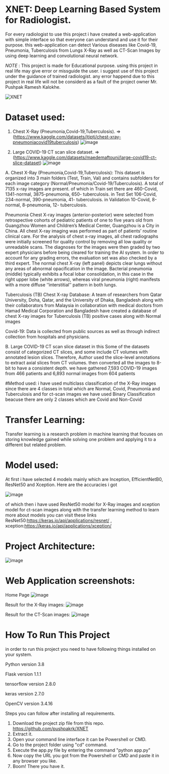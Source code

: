 # XNET: Deep Learning Based System for Radiologist.


For every radiologist to use this project i have created a web-application with simple interface so that everyone can understand and use it for their purpose.
this web-application can detect Various diseases like Covid-19, Pneumonia, Tuberculosis from Lungs X-Ray as well as CT-Scan Images by using deep learning and convolutional neural network.


*NOTE* : This project is made for Educational purpose. using this project in real life may give error or missguide the user. i suggest use of this project under the guidance of trained radiologist. any error happend due to this project in real life will not be considerd as a fault of the project owner Mr. Pushpak Ramesh Kalokhe.

![XNET](https://user-images.githubusercontent.com/93335175/166135065-24e45eec-0da4-4ab0-90a7-a2ee2a29bd21.gif)

# Dataset used:


1. Chest X-Ray (Pneumonia,Covid-19,Tuberculosis). => (https://www.kaggle.com/datasets/jtiptj/chest-xray-pneumoniacovid19tuberculosis)
![image](https://user-images.githubusercontent.com/93335175/166108488-f53839f7-deb5-422f-884b-c344d8d184b0.png)

3. Large COVID-19 CT scan slice dataset. => (https://www.kaggle.com/datasets/maedemaftouni/large-covid19-ct-slice-dataset)
![image](https://user-images.githubusercontent.com/93335175/166108502-e81f850a-74e6-4091-ae14-74d4c5b48e0e.png)


A. Chest X-Ray (Pneumonia,Covid-19,Tuberculosis):
This dataset is organized into 3 main folders (Test, Train, Val) and contains subfolders for each image category (Normal/Pneumonia/Covid-19/Tuberculosis). A total of 7135 x-ray images are present. of which 
in Train set there are 460-Covid, 1341-normal, 3875-pneumonia, 650- tuberculosis.
in Test Set 106-Covid, 234-normal, 390-pneumonia, 41- tuberculosis.
in Validation 10-Covid, 8-normal, 8-pneumonia, 12- tuberculosis.

Pneumonia Chest X-ray images (anterior-posterior) were selected from retrospective cohorts of pediatric patients of one to five years old from Guangzhou Women and Children’s Medical Center, Guangzhou is a City in China. All chest X-ray imaging was performed as part of patients’ routine clinical care.
For the analysis of chest x-ray images, all chest radiographs were initially screened for quality control by removing all low quality or unreadable scans. The diagnoses for the images were then graded by two expert physicians before being cleared for training the AI system. In order to account for any grading errors, the evaluation set was also checked by a third expert.
The normal chest X-ray (left panel) depicts clear lungs without any areas of abnormal opacification in the image. Bacterial pneumonia (middle) typically exhibits a focal lobar consolidation, in this case in the right upper lobe (white arrows), whereas viral pneumonia (right) manifests with a more diffuse ‘‘interstitial’’ pattern in both lungs.

Tuberculosis (TB) Chest X-ray Database: A team of researchers from Qatar University, Doha, Qatar, and the University of Dhaka, Bangladesh along with their collaborators from Malaysia in collaboration with medical doctors from Hamad Medical Corporation and Bangladesh have created a database of chest X-ray images for Tuberculosis (TB) positive cases along with Normal images

Covid-19: Data is collected from public sources as well as through indirect collection from hospitals and physicians.


B. Large COVID-19 CT scan slice dataset
in this Some of the datasets consist of categorized CT slices, and some include CT volumes with annotated lesion slices. 
Therefore, Author used the slice-level annotations to extract axial slices from CT volumes. then converted all the images to 8-bit to have a consistent depth.
we have gathered 7,593 COVID-19 images from 466 patients and 6,893 normal images from 604 patients


#Method used:
i have used multiclass classification of the X-Ray images since there are 4 classes in total which are Normal, Covid, Pneumonia and Tuberculosis
and for ct-scan images we have used Binary Classification beacuse there are only 2 classes which are Covid and Non-Covid

# Transfer Learning: 
Transfer learning is a research problem in machine learning that focuses on storing knowledge gained while solving one problem and applying it to a different but related problem.


# Model used:
At first i have selected 4 models mainly which are Inception, EfficientNetB0, ResNet50 and Xception.
Here are the accuracies i got

![image](https://user-images.githubusercontent.com/93335175/166108595-b1a7d209-ed2f-4f1c-abc6-b837ba5e7bed.png)


of which then i have used ResNet50 model for X-Ray images and xception model for ct-scan images along with the transfer learning method
to learn more about models you can visit these links ResNet50:https://keras.io/api/applications/resnet/  , xception:https://keras.io/api/applications/xception/


# Project Architecture:
![image](https://user-images.githubusercontent.com/93335175/166108696-627689d3-3fcd-478b-ac87-508de495953d.png)

# Web Application screenshots: 

Home Page
![image](https://user-images.githubusercontent.com/93335175/166108730-a1be62c0-a4f1-4822-a1ca-6fe9b583f441.png)


Result for the X-Ray images:
![image](https://user-images.githubusercontent.com/93335175/166108761-52641965-0567-4137-95d7-c5f0eaefe92e.png)


Result for the CT-Scan images:
![image](https://user-images.githubusercontent.com/93335175/166108776-b15b3d25-cba5-4f2e-99bb-cda9b79e384b.png)


# How To Run This Project
in order to run this project you need to have following things installed on your system.

Python version 3.8

Flask version 1.1.1

tensorflow version 2.8.0

keras version 2.7.0

OpenCV version 3.4.16

Steps you can follow after installing all requirements.
1. Download the project zip file from this repo. https://github.com/pushpakrk/XNET
2. Extract it.
3. Open your command line interface it can be Powershell or CMD.
4. Go to the project folder using "cd" command.
5. Execute the app.py file by entering the command "python app.py"
6. Now copy the URL you got from the Powershell or CMD and paste it in any browser you like.
7. Boom! There you have it.

